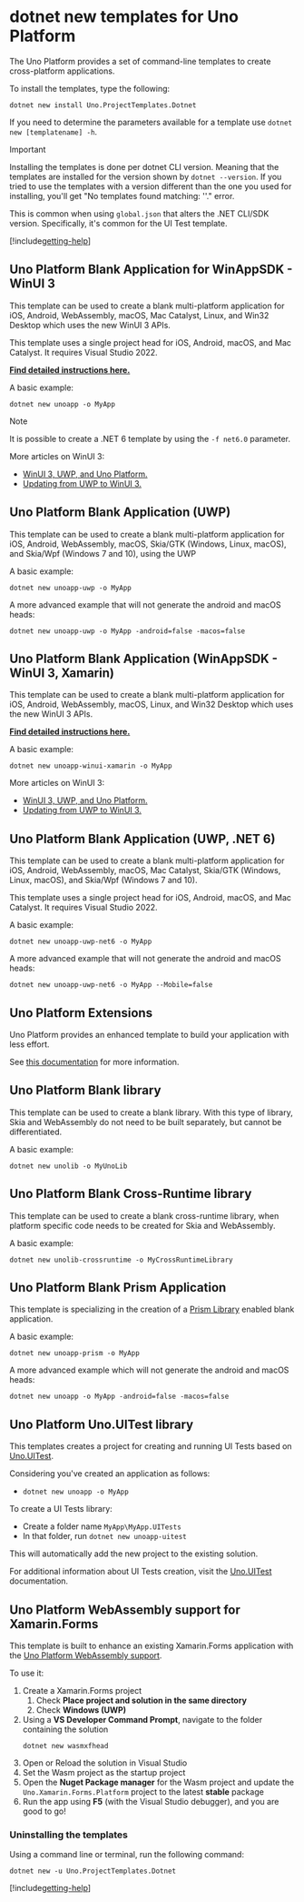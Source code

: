 # dotnet new templates for Uno Platform

The Uno Platform provides a set of command-line templates to create cross-platform applications.

To install the templates, type the following:
```
dotnet new install Uno.ProjectTemplates.Dotnet
```

If you need to determine the parameters available for a template use `dotnet new [templatename] -h`.

> [!IMPORTANT]
> Installing the templates is done per dotnet CLI version. Meaning that the templates are installed for the version shown by `dotnet --version`. If you tried to use the templates with a version different than the one you used for installing, you'll get "No templates found matching: '<template-name>'." error.
>
> This is common when using `global.json` that alters the .NET CLI/SDK version. Specifically, it's common for the UI Test template.

[!include[getting-help](use-uno-check-inline.md)]

## Uno Platform Blank Application for WinAppSDK - WinUI 3

This template can be used to create a blank multi-platform application for iOS, Android, WebAssembly, macOS, Mac Catalyst, Linux, and Win32 Desktop which uses the new WinUI 3 APIs.

This template uses a single project head for iOS, Android, macOS, and Mac Catalyst. It requires Visual Studio 2022.

[**Find detailed instructions here.**](get-started-winui3.md)

A basic example:
```
dotnet new unoapp -o MyApp
```

> [!NOTE]
> It is possible to create a .NET 6 template by using the `-f net6.0` parameter.

More articles on WinUI 3:

 * [WinUI 3, UWP, and Uno Platform.](uwp-vs-winui3.md)
 * [Updating from UWP to WinUI 3.](updating-to-winui3.md)

## Uno Platform Blank Application (UWP)

This template can be used to create a blank multi-platform application for iOS, Android, WebAssembly, macOS, Skia/GTK (Windows, Linux, macOS), and Skia/Wpf (Windows 7 and 10), using the UWP

A basic example:
```
dotnet new unoapp-uwp -o MyApp
```

A more advanced example that will not generate the android and macOS heads:

```
dotnet new unoapp-uwp -o MyApp -android=false -macos=false
```

## Uno Platform Blank Application (WinAppSDK - WinUI 3, Xamarin)

This template can be used to create a blank multi-platform application for iOS, Android, WebAssembly, macOS, Linux, and Win32 Desktop which uses the new WinUI 3 APIs.

[**Find detailed instructions here.**](get-started-winui3.md)

A basic example:
```
dotnet new unoapp-winui-xamarin -o MyApp
```

More articles on WinUI 3:

 * [WinUI 3, UWP, and Uno Platform.](uwp-vs-winui3.md)
 * [Updating from UWP to WinUI 3.](updating-to-winui3.md)


## Uno Platform Blank Application (UWP, .NET 6)

This template can be used to create a blank multi-platform application for iOS, Android, WebAssembly, macOS, Mac Catalyst, Skia/GTK (Windows, Linux, macOS), and Skia/Wpf (Windows 7 and 10).

This template uses a single project head for iOS, Android, macOS, and Mac Catalyst. It requires Visual Studio 2022.

A basic example:
```
dotnet new unoapp-uwp-net6 -o MyApp
```

A more advanced example that will not generate the android and macOS heads:

```
dotnet new unoapp-uwp-net6 -o MyApp --Mobile=false
```

## Uno Platform Extensions

Uno Platform provides an enhanced template to build your application with less effort.

See [this documentation](external/uno.extensions/doc/Overview/ExtensionsOverviewAndGettingStarted.md) for more information.

## Uno Platform Blank library

This template can be used to create a blank library. With this type of library, Skia and WebAssembly do not need to be built separately, but cannot be differentiated.

A basic example:
```
dotnet new unolib -o MyUnoLib
```

## Uno Platform Blank Cross-Runtime library

This template can be used to create a blank cross-runtime library, when platform specific code needs to be created for Skia and WebAssembly.

A basic example:
```
dotnet new unolib-crossruntime -o MyCrossRuntimeLibrary
```

## Uno Platform Blank Prism Application

This template is specializing in the creation of a [Prism Library](https://github.com/PrismLibrary/Prism) enabled blank application.

A basic example:
```
dotnet new unoapp-prism -o MyApp
```

A more advanced example which will not generate the android and macOS heads:

```
dotnet new unoapp -o MyApp -android=false -macos=false
```

## Uno Platform Uno.UITest library
This templates creates a project for creating and running UI Tests based on [Uno.UITest](https://github.com/unoplatform/Uno.UITest).

Considering you've created an application as follows:
- `dotnet new unoapp -o MyApp`

To create a UI Tests library:
- Create a folder name `MyApp\MyApp.UITests`
- In that folder, run `dotnet new unoapp-uitest`

This will automatically add the new project to the existing solution.

For additional information about UI Tests creation, visit the [Uno.UITest](https://github.com/unoplatform/Uno.UITest) documentation.

## Uno Platform WebAssembly support for Xamarin.Forms

This template is built to enhance an existing Xamarin.Forms application with the [Uno Platform WebAssembly support](https://github.com/unoplatform/Uno.Xamarin.Forms.Platform).

To use it:

1. Create a Xamarin.Forms project 
    1. Check **Place project and solution in the same directory**
    1. Check **Windows (UWP)**
1. Using a **VS Developer Command Prompt**, navigate to the folder containing the solution
    ```
    dotnet new wasmxfhead
    ```
1. Open or Reload the solution in Visual Studio 
1. Set the Wasm project as the startup project 
1. Open the **Nuget Package manager** for the Wasm project and update the `Uno.Xamarin.Forms.Platform` project to the latest **stable** package 
1. Run the app using **F5** (with the Visual Studio debugger), and you are good to go!

### Uninstalling the templates

Using a command line or terminal, run the following command:

`dotnet new -u Uno.ProjectTemplates.Dotnet`

[!include[getting-help](getting-help.md)]
